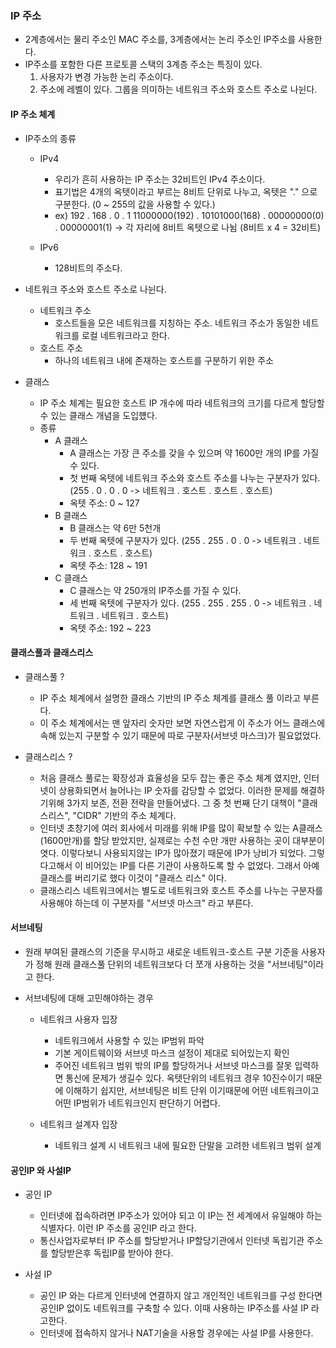 ### IP 주소

- 2계층에서는 물리 주소인 MAC 주소를, 3계층에서는 논리 주소인 IP주소를 사용한다.
- IP주소를 포함한 다른 프로토콜 스택의 3계층 주소는 특징이 있다.
  1. 사용자가 변경 가능한 논리 주소이다.
  2. 주소에 레벨이 있다. 그룹을 의미하는 네트워크 주소와 호스트 주소로 나뉜다.

#### IP 주소 체계

- IP주소의 종류

  - IPv4

    - 우리가 흔히 사용하는 IP 주소는 32비트인 IPv4 주소이다.
    - 표기법은 4개의 옥텟이라고 부르는 8비트 단위로 나누고, 옥텟은 "." 으로 구분한다. (0 ~ 255의 값을 사용할 수 있다.)
    - ex) 192 . 168 . 0 . 1
      11000000(192) . 10101000(168) . 00000000(0) . 00000001(1) -> 각 자리에 8비트 옥텟으로 나뉨 (8비트 x 4 = 32비트)

  - IPv6
    - 128비트의 주소다.

- 네트워크 주소와 호스트 주소로 나뉜다.

  - 네트워크 주소
    - 호스트들을 모은 네트워크를 지칭하는 주소.
      네트워크 주소가 동일한 네트워크를 로컬 네트워크라고 한다.
  - 호스트 주소
    - 하나의 네트워크 내에 존재하는 호스트를 구분하기 위한 주소

- 클래스
  - IP 주소 체계는 필요한 호스트 IP 개수에 따라 네트워크의 크기를 다르게 할당할 수 있는 클래스 개념을 도입헀다.
  - 종류
    - A 클래스
      - A 클래스는 가장 큰 주소를 갖을 수 있으며 약 1600만 개의 IP를 가질 수 있다.
      - 첫 번째 옥텟에 네트워크 주소와 호스트 주소를 나누는 구분자가 있다. (255 . 0 . 0 . 0 -> 네트워크 . 호스트 . 호스트 . 호스트)
      - 옥텟 주소: 0 ~ 127
    - B 클래스
      - B 클래스는 약 6만 5천개
      - 두 번째 옥텟에 구분자가 있다. (255 . 255 . 0 . 0 -> 네트워크 . 네트워크 . 호스트 . 호스트)
      - 옥텟 주소: 128 ~ 191
    - C 클래스
      - C 클래스는 약 250개의 IP주소를 가질 수 있다.
      - 세 번째 옥텟에 구분자가 있다. (255 . 255 . 255 . 0 -> 네트워크 . 네트워크 . 네트워크 . 호스트)
      - 옥텟 주소: 192 ~ 223

#### 클래스풀과 클래스리스

- 클래스풀 ?

  - IP 주소 체계에서 설명한 클래스 기반의 IP 주소 체계를 클래스 풀 이라고 부른다.
  - 이 주소 체계에서는 맨 앞자리 숫자만 보면 자연스럽게 이 주소가 어느 클래스에 속해 있는지 구분할 수 있기 때문에 따로 구분자(서브넷 마스크)가 필요없었다.

- 클래스리스 ?
  - 처음 클래스 풀로는 확장성과 효율성을 모두 잡는 좋은 주소 체계 였지만, 인터넷이 상용화되면서 늘어나는 IP 숫자를 감당할 수 없었다.
    이러한 문제를 해결하기위해 3가지 보존, 전환 전략을 만들어냈다.
    그 중 첫 번째 단기 대책이 "클래스리스", "CIDR" 기반의 주소 체계다.
  - 인터넷 초창기에 여러 회사에서 미래를 위해 IP를 많이 확보할 수 있는 A클래스(1600만개)를 할당 받았지만, 실제로는 수천 수만 개만 사용하는 곳이 대부분이엿다.
    이렇다보니 사용되지않는 IP가 많아졌기 때문에 IP가 낭비가 되었다. 그렇다고해서 이 비어있는 IP를 다른 기관이 사용하도록 할 수 없었다.
    그래서 아예 클래스를 버리기로 했다 이것이 "클래스 리스" 이다.
  - 클래스리스 네트워크에서는 별도로 네트워크와 호스트 주소를 나누는 구분자를 사용해야 하는데 이 구분자를 "서브넷 마스크" 라고 부른다.

#### 서브네팅

- 원래 부여된 클래스의 기준을 무시하고 새로운 네트워크-호스트 구분 기준을 사용자가 정해 원래 클래스풀 단위의 네트워크보다 더 쪼개 사용하는 것을 "서브네팅"이라고 한다.
- 서브네팅에 대해 고민해야하는 경우

  - 네트워크 사용자 입장

    - 네트워크에서 사용할 수 있는 IP범위 파악
    - 기본 게이트웨이와 서브넷 마스크 설정이 제대로 되어있는지 확인
    - 주어진 네트워크 범위 밖의 IP를 할당하거나 서브넷 마스크를 잘못 입력하면 통신에 문제가 생길수 있다.
      옥텟단위의 네트워크 경우 10진수이기 때문에 이해하기 쉽지만, 서브네팅은 비트 단위 이기때문에 어떤 네트워크이고 어떤 IP범위가 네트워크인지 판단하기 어렵다.

  - 네트워크 설계자 입장
    - 네트워크 설계 시 네트워크 내에 필요한 단말을 고려한 네트워크 범위 설계

#### 공인IP 와 사설IP

- 공인 IP

  - 인터넷에 접속하려면 IP주소가 있어야 되고 이 IP는 전 세계에서 유일해야 하는 식별자다.
    이런 IP 주소를 공인IP 라고 한다.
  - 통신사업자로부터 IP 주소를 할당받거나 IP할당기관에서 인터넷 독립기관 주소를 할당받은후 독립IP를 받아야 한다.

- 사설 IP
  - 공인 IP 와는 다르게 인터넷에 연결하지 않고 개인적인 네트워크를 구성 한다면 공인IP 없이도 네트워크를 구축할 수 있다.
    이때 사용하는 IP주소를 사설 IP 라고한다.
  - 인터넷에 접속하지 않거나 NAT기술을 사용할 경우에는 사설 IP를 사용한다.
